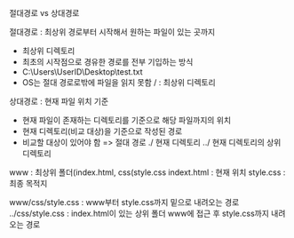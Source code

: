 

절대경로 vs 상대경로

절대경로 : 최상위 경로부터 시작해서 원하는 파일이 있는 곳까지
- 최상위 디렉토리
- 최초의 시작점으로 경유한 경로를 전부 기입하는 방식
- C:\Users\UserID\Desktop\test.txt
- OS는 절대 경로로밖에 파일을 읽지 못함
/ : 최상위 디렉토리

상대경로 : 현재 파일 위치 기준
- 현재 파일이 존재하는 디렉토리를 기준으로 해당 파일까지의 위치
- 현재 디렉토리(비교 대상)을 기준으로 작성된 경로
- 비교할 대상이 있어야 함 => 절대 경로
./ 현재 디렉토리
../ 현재 디렉토리의 상위 디렉토리


www : 최상위 폴더(index.html, css(style.css 
indext.html : 현재 위치
style.css : 최종 목적지

www/css/style.css : www부터 style.css까지 밑으로 내려오는 경로
../css/style.css : index.html이 있는 상위 폴더 www에 접근 후 style.css까지 내려오는 경로
